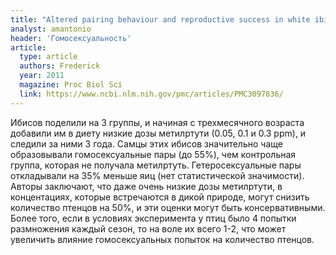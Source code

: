 ```yaml
---
title: "Altered pairing behaviour and reproductive success in white ibises exposed to environmentally relevant concentrations of methylmercury"
analyst: amantonio
header: 'Гомосексуальность'
article:
  type: article
  authors: Frederick
  year: 2011
  magazine: Proc Biol Sci
  link: https://www.ncbi.nlm.nih.gov/pmc/articles/PMC3097836/
---
```


Ибисов поделили на 3 группы, и начиная с трехмесячного возраста добавили им в диету низкие дозы метилртути (0.05, 0.1 и 0.3 ppm), и следили за ними 3 года. Самцы этих ибисов значительно чаще образовывали гомосексуальные пары (до 55%), чем контрольная группа, которая не получала метилртуть.
Гетеросексуальные пары откладывали на 35% меньше яиц (нет статистической значимости).
Авторы заключают, что даже очень низкие дозы метилртути, в концентациях, которые встречаются в дикой природе, могут снизить количество птенцов на 50%, и эти оценки могут быть консервативными. Более того, если в условиях эксперимента у птиц было 4 попытки размножения каждый сезон, то на воле их всего 1-2, что может увеличить влияние гомосексуальных попыток на количество птенцов.
